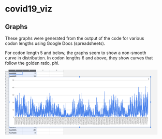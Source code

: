 # covid19_viz

## Graphs
These graphs were generated from the output of the code for various codon lengths using Google Docs (spreadsheets).

For codon length 5 and below, the graphs seem to show a non-smooth curve in distribution. In codon lengths 6 and above, they show curves that follow the golden ratio, phi.

![Image of Yaktocat](https://github.com/kordless/covid19_viz/blob/master/pics/unsorted_virus_graph_six.png?raw=true)

